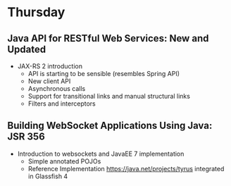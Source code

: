 # Thursday #

## Java API for RESTful Web Services: New and Updated ##

* JAX-RS 2 introduction
  * API is starting to be sensible (resembles Spring API)
  * New client API
  * Asynchronous calls
  * Support for transitional links and manual structural links
  * Filters and interceptors

## Building WebSocket Applications Using Java: JSR 356 ##

* Introduction to websockets and JavaEE 7 implementation
  * Simple annotated POJOs
  * Reference Implementation <https://java.net/projects/tyrus> integrated in Glassfish 4 
